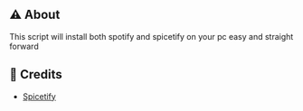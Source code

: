 ## ⚠️ About
This script will install both spotify and spicetify on your pc easy and straight forward








## 🔗 Credits
- [Spicetify](https://github.com/spicetify/cli)
